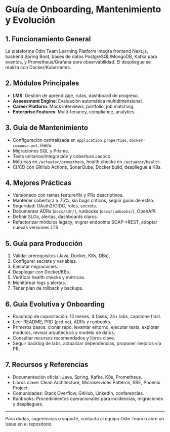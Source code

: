 # Guía de Onboarding, Mantenimiento y Evolución

## 1. Funcionamiento General

La plataforma Odin Team Learning Platform integra frontend Next.js, backend Spring Boot, bases de datos PostgreSQL/MongoDB, Kafka para eventos, y Prometheus/Grafana para observabilidad. El despliegue se realiza con Docker/Kubernetes.

## 2. Módulos Principales
- **LMS**: Gestión de aprendizaje, rutas, dashboard de progreso.
- **Assessment Engine**: Evaluación automática multidimensional.
- **Career Platform**: Mock interviews, portfolio, job matching.
- **Enterprise Features**: Multi-tenancy, compliance, analytics.

## 3. Guía de Mantenimiento
- Configuración centralizada en `application.properties`, `docker-compose.yml`, Helm.
- Migraciones SQL y Prisma.
- Tests unitarios/integración y cobertura Jacoco.
- Métricas en `/actuator/prometheus`, health checks en `/actuator/health`.
- CI/CD con GitHub Actions, SonarQube, Docker build, despliegue a K8s.

## 4. Mejores Prácticas
- Versionado con ramas feature/fix y PRs descriptivos.
- Mantener cobertura ≥ 75%, sin bugs críticos, seguir guías de estilo.
- Seguridad: OAuth2/OIDC, roles, secrets.
- Documentar ADRs (`docs/adr/`), runbooks (`docs/runbooks/`), OpenAPI.
- Definir SLOs, alertas, dashboards claros.
- Refactorizar módulos legacy, migrar endpoints SOAP→REST, adoptar nuevas versiones LTS.

## 5. Guía para Producción
1. Validar prerequisitos (Java, Docker, K8s, DBs).
2. Configurar secrets y variables.
3. Ejecutar migraciones.
4. Desplegar con Docker/K8s.
5. Verificar health checks y métricas.
6. Monitorear logs y alertas.
7. Tener plan de rollback y backups.

## 6. Guía Evolutiva y Onboarding
- Roadmap de capacitación: 12 meses, 4 fases, 24+ labs, capstone final.
- Leer README, PRD (`prd.md`), ADRs y runbooks.
- Primeros pasos: clonar repo, levantar entorno, ejecutar tests, explorar módulos, revisar arquitectura y modelo de datos.
- Consultar recursos recomendados y libros clave.
- Seguir backlog de labs, actualizar dependencias, proponer mejoras vía PR.

## 7. Recursos y Referencias
- Documentación oficial: Java, Spring, Kafka, K8s, Prometheus.
- Libros clave: Clean Architecture, Microservices Patterns, SRE, Phoenix Project.
- Comunidades: Stack Overflow, GitHub, LinkedIn, conferencias.
- Runbooks: Procedimientos operacionales para incidencias, migraciones y despliegues.

---

Para dudas, sugerencias o soporte, contacta al equipo Odin Team o abre un issue en el repositorio.
